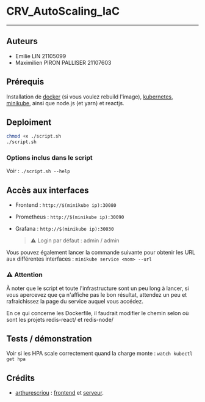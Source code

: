 # CRV_AutoScaling_IaC

---

## Auteurs

- Emilie LIN 21105099
- Maximilien PIRON PALLISER 21107603

## Prérequis 

Installation de [docker](https://developer.fedoraproject.org/tools/docker/docker-installation.html) (si vous voulez rebuild l'image), [kubernetes](https://kubernetes.io/docs/tasks/tools/install-kubectl-linux/), [minikube](https://minikube.sigs.k8s.io/docs/start/?arch=%2Flinux%2Fx86-64%2Fstable%2Fbinary+download), ainsi que node.js (et yarn) et reactjs.

## Deploiment 

```bash
chmod +x ./script.sh
./script.sh
```

### Options inclus dans le script 

Voir : `./script.sh --help`

## Accès aux interfaces 

- Frontend : `http://$(minikube ip):30080`

- Prometheus : `http://$(minikube ip):30090`

- Grafana : `http://$(minikube ip):30030`
    > ⚠️ Login par défaut : admin / admin

Vous pouvez également lancer la commande suivante pour obtenir les URL aux différentes interfaces : `minikube service <nom> --url`

### ⚠️ Attention

À noter que le script et toute l'infrastructure sont un peu long à lancer, si vous apercevez que ça n'affiche pas le bon résultat, attendez un peu et rafraichissez la page du service auquel vous accédez.

En ce qui concerne les Dockerfile, il faudrait modifier le chemin selon où sont les projets redis-react/ et redis-node/


## Tests / démonstration

Voir si les HPA scale correctement quand la charge monte : `watch kubectl get hpa`

## Crédits 

- [arthurescriou](https://github.com/arthurescriou) : [frontend](https://github.com/arthurescriou/redis-react) et [serveur](https://github.com/arthurescriou/redis-node). 
